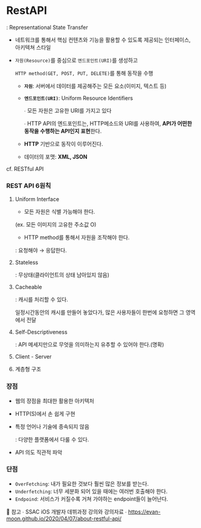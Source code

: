 # RestAPI
: Representational State Transfer

- 네트워크를 통해서 핵심 컨텐츠와 기능을 활용할 수 있도록 제공되는 인터페이스, 아키텍쳐 스타일

- `자원(Resource)`를 중심으로 `엔드포인트(URI)`를 생성하고
    
    `HTTP method(GET, POST, PUT, DELETE)`를 통해 동작을 수행
    
    * **`자원`**: 서버에서 데이터를 제공해주는 모든 요소(이미지, 텍스트 등)
    * **`엔드포인트(URI)`**: Uniform Resource Identifiers
   
      ∙ 모든 자원은 고유한 URI를 가지고 있다
      
      ∙ HTTP API의 엔드포인트는, HTTP메소드와 URI를 사용하여, **API가 어떤한 동작을 수행하는 API인지 표현**한다.
    
     * **HTTP** 기반으로 동작이 이루어진다.
     * 데이터의 포맷: **XML, JSON**

cf. RESTful API

### REST API 6원칙

1. Uniform Interface

   - 모든 자원은 식별 가능해야 한다.
    
    (ex. 모든 이미지의 고유한 주소값 O)
    
   - HTTP method를 통해서 자원을 조작해야 한다.
    
    : 요청해야 → 응답한다.
    
2. Stateless
    
    : 무상태(클라이언트의 상태 남아있지 않음)
    
3. Cacheable
    
    : 캐시를 처리할 수 있다.
    
    일정시간동안의 캐시를 만들어 놓았다가, 많은 사용자들이 한번에 요청하면 그 영역에서 전달
    
4. Self-Descriptiveness
    
    : API 메세지만으로 무엇을 의미하는지 유추할 수 있어야 한다.(명확)
    
5. Client - Server
6. 계층형 구조

### 장점

- 웹의 장점을 최대한 활용한 아키텍처
- HTTP(S)에서 손 쉽게 구현
- 특정 언어나 기술에 종속되지 않음
    
    : 다양한 플랫폼에서 다룰 수 있다.
    
- API 의도 직관적 파악

### 단점

- `OverFetching`: 내가 필요한 것보다 훨씬 많은 정보를 받는다.
- `Underfetching`: 너무 세분화 되어 있을 때에는 여러번 호출해야 한다.
- `Endpoind`: 서비스가 커질수록 거쳐 가야하는 endpoint들이 늘어난다.


🔖 참고
∙ SSAC iOS 개발자 데뷔과정 강의와 강의자료
∙ https://evan-moon.github.io/2020/04/07/about-restful-api/

